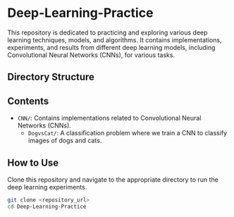 # Deep-Learning-Practice

This repository is dedicated to practicing and exploring various deep learning techniques, models, and algorithms. 
It contains implementations, experiments, and results from different deep learning models, including Convolutional Neural Networks (CNNs), for various tasks.

## Directory Structure

## Contents

- `CNN/`: Contains implementations related to Convolutional Neural Networks (CNNs).
  - `DogvsCat/`: A classification problem where we train a CNN to classify images of dogs and cats.

## How to Use

Clone this repository and navigate to the appropriate directory to run the deep learning experiments.

```bash
git clone <repository_url>
cd Deep-Learning-Practice
